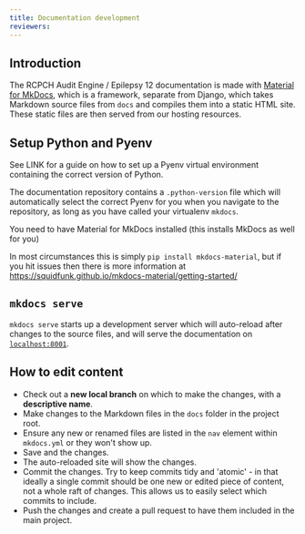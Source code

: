 ```yaml
---
title: Documentation development
reviewers:
---
```


## Introduction

The RCPCH Audit Engine / Epilepsy 12 documentation is made with [Material for MkDocs](https://squidfunk.github.io/mkdocs-material/), which is a framework, separate from Django, which takes Markdown source files from `docs` and compiles them into a static HTML site. These static files are then served from our hosting resources.

## Setup Python and Pyenv

See LINK for a guide on how to set up a Pyenv virtual environment containing the correct version of Python.

The documentation repository contains a `.python-version` file which will automatically select the correct Pyenv for you when you navigate to the repository, as long as you have called your virtualenv `mkdocs`.

You need to have Material for MkDocs installed (this installs MkDocs as well for you)

In most circumstances this is simply `pip install mkdocs-material`, but if you hit issues then there is more information at https://squidfunk.github.io/mkdocs-material/getting-started/

## `mkdocs serve`

`mkdocs serve` starts up a development server which will auto-reload after changes to the source files, and will serve the documentation on [`localhost:8001`](http://localhost:8001).

## How to edit content

- Check out a **new local branch** on which to make the changes, with a **descriptive name**.
- Make changes to the Markdown files in the `docs` folder in the project root.
- Ensure any new or renamed files are listed in the `nav` element within `mkdocs.yml` or they won't show up.
- Save and the changes.
- The auto-reloaded site will show the changes.
- Commit the changes. Try to keep commits tidy and 'atomic' - in that ideally a single commit should be one new or edited piece of content, not a whole raft of changes. This allows us to easily select which commits to include.
- Push the changes and create a pull request to have them included in the main project.
